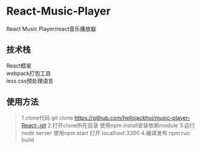 # React-Music-Player
React Music Player/react音乐播放器

## 技术栈

React框架  <br>
webpack打包工具<br>
less css预处理语言

## 使用方法
>	1.clone代码
		git clone https://github.com/hellojackhui/music-player-React-.git 
	2.打开clone所在目录   使用npm install安装依赖module
	3.运行node server   使用npm start  打开 localhost:3300
	4.编译发布  npm run build
